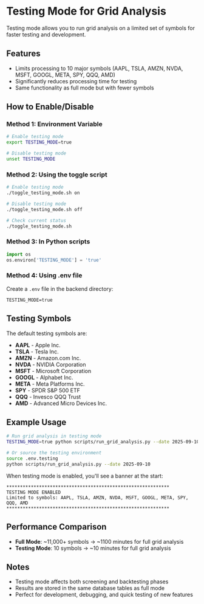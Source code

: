 # Testing Mode for Grid Analysis

Testing mode allows you to run grid analysis on a limited set of symbols for faster testing and development.

## Features

- Limits processing to 10 major symbols (AAPL, TSLA, AMZN, NVDA, MSFT, GOOGL, META, SPY, QQQ, AMD)
- Significantly reduces processing time for testing
- Same functionality as full mode but with fewer symbols

## How to Enable/Disable

### Method 1: Environment Variable

```bash
# Enable testing mode
export TESTING_MODE=true

# Disable testing mode
unset TESTING_MODE
```

### Method 2: Using the toggle script

```bash
# Enable testing mode
./toggle_testing_mode.sh on

# Disable testing mode
./toggle_testing_mode.sh off

# Check current status
./toggle_testing_mode.sh
```

### Method 3: In Python scripts

```python
import os
os.environ['TESTING_MODE'] = 'true'
```

### Method 4: Using .env file

Create a `.env` file in the backend directory:
```
TESTING_MODE=true
```

## Testing Symbols

The default testing symbols are:
- **AAPL** - Apple Inc.
- **TSLA** - Tesla Inc.
- **AMZN** - Amazon.com Inc.
- **NVDA** - NVIDIA Corporation
- **MSFT** - Microsoft Corporation
- **GOOGL** - Alphabet Inc.
- **META** - Meta Platforms Inc.
- **SPY** - SPDR S&P 500 ETF
- **QQQ** - Invesco QQQ Trust
- **AMD** - Advanced Micro Devices Inc.

## Example Usage

```bash
# Run grid analysis in testing mode
TESTING_MODE=true python scripts/run_grid_analysis.py --date 2025-09-10

# Or source the testing environment
source .env.testing
python scripts/run_grid_analysis.py --date 2025-09-10
```

When testing mode is enabled, you'll see a banner at the start:
```
************************************************************
TESTING MODE ENABLED
Limited to symbols: AAPL, TSLA, AMZN, NVDA, MSFT, GOOGL, META, SPY, QQQ, AMD
************************************************************
```

## Performance Comparison

- **Full Mode**: ~11,000+ symbols → ~1100 minutes for full grid analysis
- **Testing Mode**: 10 symbols → ~10 minutes for full grid analysis

## Notes

- Testing mode affects both screening and backtesting phases
- Results are stored in the same database tables as full mode
- Perfect for development, debugging, and quick testing of new features
